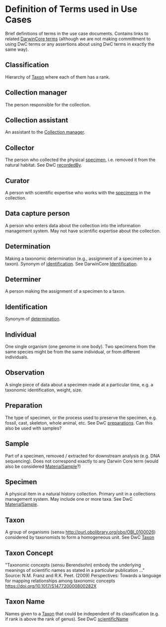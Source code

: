# Definition of Terms used in Use Cases

Brief definitions of terms in the use case documents. Contains links to related [DarwinCore terms](http://tdwg.github.io/dwc/terms/) (although we are not making committment to using DwC terms or any assertions about using DwC terms in exactly the same way).

## Classification
Hierarchy of [Taxon](#Taxon) where each of them has a rank.

## Collection manager
The person responsible for the collection.

## Collection assistant
An assistant to the [Collection manager](#collection-manager).

## Collector
The person who collected the physical [specimen](#specimen), i.e. removed it from the natural habitat. See DwC [recordedBy](http://tdwg.github.io/dwc/terms/#recordedBy).

## Curator
A person with scientific expertise who works with the [specimens](#specimen) in the collection.

## Data capture person
A person who enters data about the collection into the information management system. May not have scientific expertise about the collection.

## Determination
Making a taxonomic determination (e.g., assignment of a specimen to a taxon). Synonym of [identification](#identification). See DarwinCore  [Identification](http://rs.tdwg.org/dwc/terms/#Identification).

## Determiner
A person making the assignment of a specimen to a taxon.

## Identification
Synonym of [determination](#determination).

## Individual
One single organism (one genome in one body). Two specimens from the same species might be from the same individual, or from different individuals.

## Observation
A single piece of data about a specimen made at a particular time, e.g. a taxonomic identification, weight, size.

## Preparation
The type of specimen, or the process used to preserve the specimen, e.g. fossil, cast, skeleton, whole animal, etc. See DwC [preparations](http://tdwg.github.io/dwc/terms/#preparations). Can this also be used with samples?

## Sample
Part of a specimen, removed / extracted for downstream analysis (e.g. DNA sequencing). Does not correspond exactly to any Darwin Core term (would also be considered [MaterialSample](http://rs.tdwg.org/dwc/terms/#MaterialSample)?)

## Specimen
A physical item in a natural history collection. Primary unit in a collections management system. May include one or more taxa. See DwC  [MaterialSample](http://rs.tdwg.org/dwc/terms/#MaterialSample).

## Taxon
A group of organisms (sensu http://purl.obolibrary.org/obo/OBI_0100026) considered by taxonomists to form a homogeneous unit.
See DwC [Taxon](http://rs.tdwg.org/dwc/terms/index.htm#Taxon)

## Taxon Concept
"Taxonomic concepts (sensu Berendsohn) embody the underlying meanings of scientific names as stated in a particular publication ..."
Source: N.M. Franz and R.K. Peet. (2009) Perspectives: Towards a language for mapping relationships among taxonomic concepts https://doi.org/10.1017/S147720000800282X

## Taxon Name
Names given to a [Taxon](#Taxon) that could be independent of its classification (e.g. if rank is above the rank of genus).
See DwC [scientificName](http://rs.tdwg.org/dwc/terms/index.htm#scientificName)
